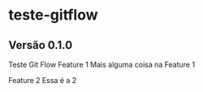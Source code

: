 # teste-gitflow

## Versão 0.1.0

Teste Git Flow
 Feature 1
 Mais alguma coisa na Feature 1

 Feature 2
 Essa é a 2